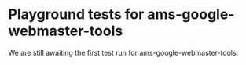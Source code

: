 # Playground tests for ams-google-webmaster-tools
We are still awaiting the first test run for ams-google-webmaster-tools.
